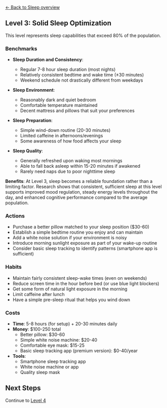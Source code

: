 [← Back to Sleep overview](index)
## Level 3: Solid Sleep Optimization

This level represents sleep capabilities that exceed 80% of the population.

### Benchmarks
- **Sleep Duration and Consistency**: 
  - Regular 7-8 hour sleep duration (most nights)
  - Relatively consistent bedtime and wake time (±30 minutes)
  - Weekend schedule not drastically different from weekdays

- **Sleep Environment**: 
  - Reasonably dark and quiet bedroom
  - Comfortable temperature maintained
  - Decent mattress and pillows that suit your preferences

- **Sleep Preparation**: 
  - Simple wind-down routine (20-30 minutes)
  - Limited caffeine in afternoons/evenings
  - Some awareness of how food affects your sleep

- **Sleep Quality**: 
  - Generally refreshed upon waking most mornings
  - Able to fall back asleep within 15-20 minutes if awakened
  - Rarely need naps due to poor nighttime sleep

**Benefits**: At Level 3, sleep becomes a reliable foundation rather than a limiting factor. Research shows that consistent, sufficient sleep at this level supports improved mood regulation, steady energy levels throughout the day, and enhanced cognitive performance compared to the average population.

### Actions
- Purchase a better pillow matched to your sleep position ($30-60)
- Establish a simple bedtime routine you enjoy and can maintain
- Add a white noise solution if your environment is noisy
- Introduce morning sunlight exposure as part of your wake-up routine
- Consider basic sleep tracking to identify patterns (smartphone app is sufficient)

### Habits
- Maintain fairly consistent sleep-wake times (even on weekends)
- Reduce screen time in the hour before bed (or use blue light blockers)
- Get some form of natural light exposure in the morning
- Limit caffeine after lunch
- Have a simple pre-sleep ritual that helps you wind down

### Costs
- **Time**: 5-8 hours (for setup) + 20-30 minutes daily
- **Money**: $100-250 total
  - Better pillow: $30-60
  - Simple white noise machine: $20-40
  - Comfortable eye mask: $15-25
  - Basic sleep tracking app (premium version): $0-40/year
- **Tools**:
  - Smartphone sleep tracking app
  - White noise machine or app
  - Quality sleep mask

## Next Steps
Continue to [Level 4](level-4)
